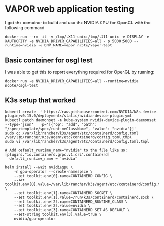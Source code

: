 # VAPOR web application testing

I got the container to build and use the NVIDIA GPU for OpenGL with the following command

`docker run --rm -it -v /tmp/.X11-unix:/tmp/.X11-unix -e DISPLAY -e XAUTHORITY -e NVIDIA_DRIVER_CAPABILITIES=all -
p 5000:5000 --runtime=nvidia -e ENV_NAME=vapor ncote/vapor-test`

## Basic container for osgl test

I was able to get this to report everything required for OpenGL by running:

`docker run -e NVIDIA_DRIVER_CAPABILITIES=all --runtime=nvidia ncote/osgl-test`

## K3s setup that worked

```
kubectl create -f https://raw.githubusercontent.com/NVIDIA/k8s-device-plugin/v0.15.0/deployments/static/nvidia-device-plugin.yml
kubectl patch daemonset -n kube-system nvidia-device-plugin-daemonset --type='json'   -p='[{"op": "add", "path": "/spec/template/spec/runtimeClassName", "value": "nvidia"}]'
sudo cp /var/lib/rancher/k3s/agent/etc/containerd/config.toml /var/lib/rancher/k3s/agent/etc/containerd/config.toml.tmpl
sudo vi /var/lib/rancher/k3s/agent/etc/containerd/config.toml.tmpl

# Add default_runtime_name="nvidia" to the file like so:
[plugins."io.containerd.grpc.v1.cri".containerd]
  default_runtime_name = "nvidia"

helm install --wait nvidiagpu \
    -n gpu-operator --create-namespace \
    --set toolkit.env[0].name=CONTAINERD_CONFIG \
    --set toolkit.env[0].value=/var/lib/rancher/k3s/agent/etc/containerd/config.toml \
    --set toolkit.env[1].name=CONTAINERD_SOCKET \
    --set toolkit.env[1].value=/run/k3s/containerd/containerd.sock \
    --set toolkit.env[2].name=CONTAINERD_RUNTIME_CLASS \
    --set toolkit.env[2].value=nvidia \
    --set toolkit.env[3].name=CONTAINERD_SET_AS_DEFAULT \
    --set-string toolkit.env[3].value=true \
    nvidia/gpu-operator
```